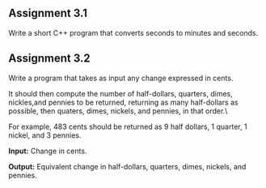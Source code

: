 ## Assignment 3.1

Write a short C++ program that converts seconds to minutes and seconds.

## Assignment 3.2

Write a program that takes as input any change expressed in cents.

It should then compute the number of half-dollars, quarters, dimes, nickles,and pennies to be returned,
returning as many half-dollars as possible, then quaters, dimes, nickels, and pennies, in that order.\

For example, 483 cents should be returned as 9 half dollars, 1 quarter, 1 nickel, and 3 pennies.

**Input:** Change in cents.  

**Output:** Equivalent change in half-dollars, quarters, dimes, nickels, and pennies.
